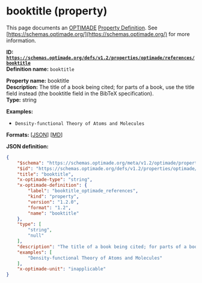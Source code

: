 # booktitle (property)

This page documents an [OPTIMADE](https://www.optimade.org/) [Property Definition](https://schemas.optimade.org/#definitions). See [https://schemas.optimade.org/](https://schemas.optimade.org/) for more information.

**ID: [`https://schemas.optimade.org/defs/v1.2/properties/optimade/references/booktitle`](https://schemas.optimade.org/defs/v1.2/properties/optimade/references/booktitle.md)**  
**Definition name:** `booktitle`

**Property name:** booktitle  
**Description:** The title of a book being cited; for parts of a book, use the title field instead (the booktitle field in the BibTeX specification).  
**Type:** string  



**Examples:**

- `Density-functional Theory of Atoms and Molecules`

**Formats:** [[JSON](booktitle.json)] [[MD](booktitle.md)]

**JSON definition:**

``` json
{
    "$schema": "https://schemas.optimade.org/meta/v1.2/optimade/property_definition.md",
    "$id": "https://schemas.optimade.org/defs/v1.2/properties/optimade/references/booktitle",
    "title": "booktitle",
    "x-optimade-type": "string",
    "x-optimade-definition": {
        "label": "booktitle_optimade_references",
        "kind": "property",
        "version": "1.2.0",
        "format": "1.2",
        "name": "booktitle"
    },
    "type": [
        "string",
        "null"
    ],
    "description": "The title of a book being cited; for parts of a book, use the title field instead (the booktitle field in the BibTeX specification).",
    "examples": [
        "Density-functional Theory of Atoms and Molecules"
    ],
    "x-optimade-unit": "inapplicable"
}
```